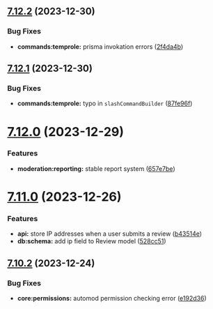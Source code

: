 ## [7.12.2](https://github.com/onesoft-sudo/sudobot/compare/v7.12.1...v7.12.2) (2023-12-30)


### Bug Fixes

* **commands:temprole:** prisma invokation errors ([2f4da4b](https://github.com/onesoft-sudo/sudobot/commit/2f4da4b19b3a3f2f8391cdd6f2fd0cd07dcf7bc9))



## [7.12.1](https://github.com/onesoft-sudo/sudobot/compare/v7.12.0...v7.12.1) (2023-12-30)


### Bug Fixes

* **commands:temprole:** typo in `slashCommandBuilder` ([87fe96f](https://github.com/onesoft-sudo/sudobot/commit/87fe96f26d5364a8819a707750deefa94b9d3109))



# [7.12.0](https://github.com/onesoft-sudo/sudobot/compare/v7.11.0...v7.12.0) (2023-12-29)


### Features

* **moderation:reporting:** stable report system ([657e7be](https://github.com/onesoft-sudo/sudobot/commit/657e7be7a300950741b2e0ec36189a127b58e1f8))



# [7.11.0](https://github.com/onesoft-sudo/sudobot/compare/v7.10.2...v7.11.0) (2023-12-26)


### Features

* **api:** store IP addresses when a user submits a review ([b43514e](https://github.com/onesoft-sudo/sudobot/commit/b43514ef18e9f3b622cc1555ba857f96164adcbc))
* **db:schema:** add ip field to Review model ([528cc51](https://github.com/onesoft-sudo/sudobot/commit/528cc517aeda3edb4f257b17c5fca7e158153745))



## [7.10.2](https://github.com/onesoft-sudo/sudobot/compare/v7.10.1...v7.10.2) (2023-12-24)


### Bug Fixes

* **core:permissions:** automod permission checking error ([e192d36](https://github.com/onesoft-sudo/sudobot/commit/e192d3608739d53de1694522ee5efc8f9c8c1e37))



